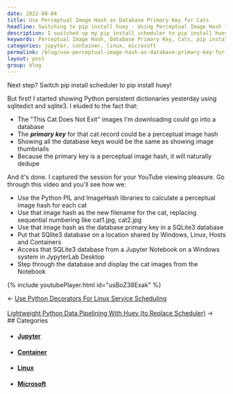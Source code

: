 ```yaml
---
date: 2022-08-04
title: Use Perceptual Image Hash as Database Primary Key for Cats
headline: Switching to pip install huey - Using Perceptual Image Hash to Store Cat Data in SQLite3 Database
description: I switched up my pip install scheduler to pip install huey and used Python PIL and ImageHash libraries to calculate a perceptual image hash for each cat. This hash was used as the filename and primary key for a shared SQLite3 database, which I then accessed from a Windows system in JupyterLab Desktop. Check out my blog post to see how it all worked out!
keywords: Perceptual Image Hash, Database Primary Key, Cats, pip install scheduler, pip install huey, Python PIL, ImageHash, SQLite3, Windows, JupyterLab Desktop, Linux, Hosts, Containers, Jupyter Notebook
categories: jupyter, container, linux, microsoft
permalink: /blog/use-perceptual-image-hash-as-database-primary-key-for-cats/
layout: post
group: blog
---
```



Next step? Switch pip install scheduler to pip install huey!

But first! I started showing Python persistent dictionaries yesterday using
sqlitedict and sqlite3. I eluded to the fact that:

- The "This Cat Does Not Exit" images I'm downloading could go into a database
- The ***primary key*** for that cat record could be a perceptual image hash
- Showing all the database keys would be the same as showing image thumbnails
- Because the primary key is a perceptual image hash, it will naturally dedupe

And it's done. I captured the session for your YouTube viewing pleasure. Go
through this video and you'll see how we:

- Use the Python PIL and ImageHash libraries to calculate a perceptual image
  hash for each cat
- Use that image hash as the new filename for the cat, replacing sequential
  numbering like cat1.jpg, cat2.jpg
- Use that image hash as the database primary key in a SQLite3 database
- Put that SQlite3 database on a location shared by Windows, Linux, Hosts and
  Containers
- Access that SQLite3 database from a Jupyter Notebook on a Windows system in
  JypyterLab Desktop
- Step through the database and display the cat images from the Notebook

{% include youtubePlayer.html id="usBoZ38Exak" %}


<div class="arrow-links"><div class="post-nav-prev"><span class="arrow">&larr;&nbsp;</span><a href="/blog/use-python-decorators-for-linux-service-scheduling/">Use Python Decorators For Linux Service Scheduling</a></div> &nbsp; <div class="post-nav-next"><a href="/blog/lightweight-python-data-pipelining-with-huey-to-replace-scheduler/">Lightweight Python Data Pipelining With Huey (to Replace Scheduler)</a><span class="arrow">&nbsp;&rarr;</span></div></div>
## Categories

<ul>
<li><h4><a href='/jupyter/'>Jupyter</a></h4></li>
<li><h4><a href='/container/'>Container</a></h4></li>
<li><h4><a href='/linux/'>Linux</a></h4></li>
<li><h4><a href='/microsoft/'>Microsoft</a></h4></li></ul>